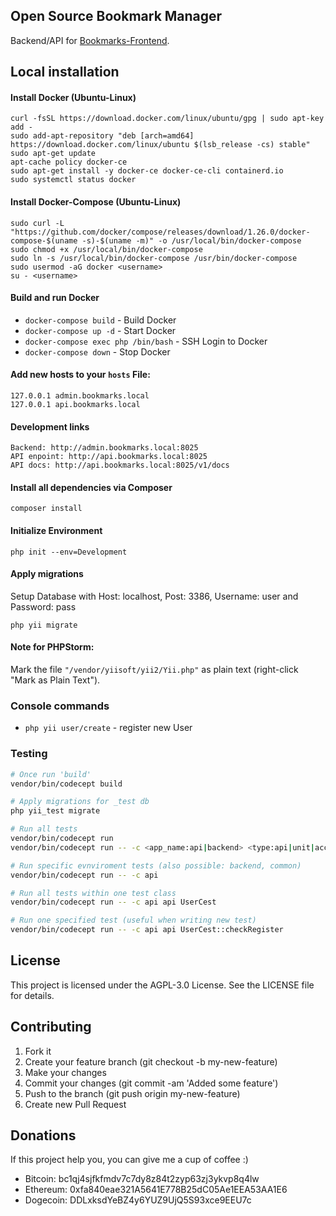 ## Open Source Bookmark Manager

Backend/API for [Bookmarks-Frontend](https://github.com/dignityinside/bookmarks-frontend).

## Local installation

#### Install Docker (Ubuntu-Linux)

```
curl -fsSL https://download.docker.com/linux/ubuntu/gpg | sudo apt-key add -
sudo add-apt-repository "deb [arch=amd64] https://download.docker.com/linux/ubuntu $(lsb_release -cs) stable"
sudo apt-get update
apt-cache policy docker-ce
sudo apt-get install -y docker-ce docker-ce-cli containerd.io
sudo systemctl status docker
```

#### Install Docker-Compose (Ubuntu-Linux)

```
sudo curl -L "https://github.com/docker/compose/releases/download/1.26.0/docker-compose-$(uname -s)-$(uname -m)" -o /usr/local/bin/docker-compose
sudo chmod +x /usr/local/bin/docker-compose
sudo ln -s /usr/local/bin/docker-compose /usr/bin/docker-compose
sudo usermod -aG docker <username>
su - <username>
```

#### Build and run Docker

- `docker-compose build` - Build Docker
- `docker-compose up -d` - Start Docker
- `docker-compose exec php /bin/bash` - SSH Login to Docker
- `docker-compose down` - Stop Docker

#### Add new hosts to your `hosts` File:

```
127.0.0.1 admin.bookmarks.local
127.0.0.1 api.bookmarks.local
```

#### Development links

```
Backend: http://admin.bookmarks.local:8025
API enpoint: http://api.bookmarks.local:8025
API docs: http://api.bookmarks.local:8025/v1/docs
```

#### Install all dependencies via Composer

```
composer install
```

#### Initialize Environment

```
php init --env=Development
```

#### Apply migrations

Setup Database with Host: localhost, Post: 3386, Username: user and Password: pass

```
php yii migrate
```

#### Note for PHPStorm:

Mark the file `"/vendor/yiisoft/yii2/Yii.php"` as plain text (right-click "Mark as Plain Text").

### Console commands

- `php yii user/create` - register new User

### Testing

```bash
# Once run 'build'
vendor/bin/codecept build

# Apply migrations for _test db
php yii_test migrate

# Run all tests
vendor/bin/codecept run
vendor/bin/codecept run -- -c <app_name:api|backend> <type:api|unit|acceptance|functional> <className>::<methodName>

# Run specific evnviroment tests (also possible: backend, common)
vendor/bin/codecept run -- -c api

# Run all tests within one test class
vendor/bin/codecept run -- -c api api UserCest

# Run one specified test (useful when writing new test)
vendor/bin/codecept run -- -c api api UserCest::checkRegister
```

## License

This project is licensed under the AGPL-3.0 License. See the LICENSE file for details.

## Contributing

1. Fork it
2. Create your feature branch (git checkout -b my-new-feature)
3. Make your changes
4. Commit your changes (git commit -am 'Added some feature')
5. Push to the branch (git push origin my-new-feature)
6. Create new Pull Request

## Donations

If this project help you, you can give me a cup of coffee :)

- Bitcoin: bc1qj4sjfkfmdv7c7dy8z84t2zyp63zj3ykvp8q4lw
- Ethereum: 0xfa840eae321A5641E778B25dC05Ae1EEA53AA1E6
- Dogecoin: DDLxksdYeBZ4y6YUZ9UjQ5S93xce9EEU7c

